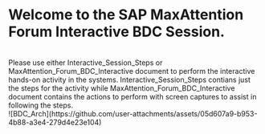<h1>Welcome to the SAP MaxAttention Forum Interactive BDC Session.</h1> <br>
Please use either Interactive_Session_Steps or MaxAttention_Forum_BDC_Interactive document to perform the interactive hands-on activity in the systems. Interactive_Session_Steps contians just the steps for the activity while MaxAttention_Forum_BDC_Interactive document contains the actions to perform with screen captures to assist in following the steps.<br>
![BDC_Arch](https://github.com/user-attachments/assets/05d607a9-b953-4b88-a3e4-279d4e23e104)

